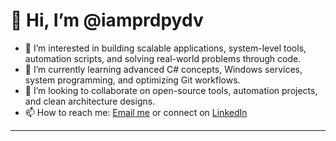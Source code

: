 # 👋 Hi, I’m @iamprdpydv

- 👀 I’m interested in building scalable applications, system-level tools, automation scripts, and solving real-world problems through code.
- 🌱 I’m currently learning advanced C# concepts, Windows services, system programming, and optimizing Git workflows.
- 💞️ I’m looking to collaborate on open-source tools, automation projects, and clean architecture designs.
- 📫 How to reach me: [Email me](mailto:iamprdpydv@example.com) or connect on [LinkedIn](https://www.linkedin.com/in/iamprdpydv)

---

<!---
iamprdpydv/iamprdpydv is a ✨ special ✨ repository because its `README.md` (this file) appears on your GitHub profile.
You can click the Preview link to take a look at your changes.
--->
